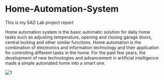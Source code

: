 # Home-Automation-System
This is my SAD Lab project report

Home automation system is the basic automatic solution for daily home tasks such as adjusting temperature, opening and closing garage doors, central locking and other similar functions. Home automation is the combination of electronics and information technology and their application for controlling different tasks in the home. For the past few years, the development of new technologies and advancement in artificial intelligence made a simple automated home into a smart one.


 ![1](https://user-images.githubusercontent.com/78270149/120136814-cff43080-c1f4-11eb-9bb1-cd5f823346de.jpg)
